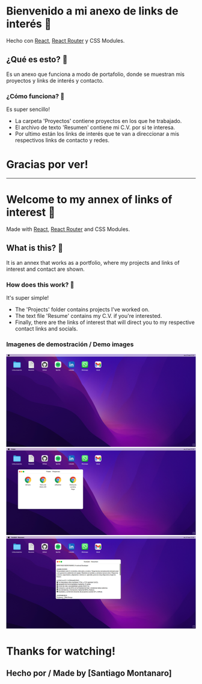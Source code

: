 # Bienvenido a mi anexo de links de interés 🥳

Hecho con [React](https://es.reactjs.org/), [React Router](https://reactrouter.com/web/guides/quick-start) y CSS Modules.

## ¿Qué es esto? 🤯

Es un anexo que funciona a modo de portafolio, donde se muestran mis proyectos y links de interés y contacto. 

### ¿Cómo funciona? 🤔

Es super sencillo!
- La carpeta 'Proyectos' contiene proyectos en los que he trabajado.
- El archivo de texto 'Resumen' contiene mi C.V. por si te interesa.
- Por ultimo están los links de interés que te van a direccionar a mis respectivos links de contacto y redes.

# Gracias por ver!
_____________________________________________________________________

# Welcome to my annex of links of interest 🥳

Made with [React](https://es.reactjs.org/), [React Router](https://reactrouter.com/web/guides/quick-start) and CSS Modules.

## What is this? 🤯

It is an annex that works as a portfolio, where my projects and links of interest and contact are shown.

### How does this work? 🤔

It's super simple!
- The 'Projects' folder contains projects I've worked on.
- The text file 'Resume' contains my C.V. if you're interested.
- Finally, there are the links of interest that will direct you to my respective contact links and socials.

### Imagenes de demostración / Demo images

![Demo](./src/assets/img/demo-1.png)
![Demo](./src/assets/img/demo-2.png)
![Demo](./src/assets/img/demo-3.png)

# Thanks for watching!

## Hecho por / Made by [Santiago Montanaro]